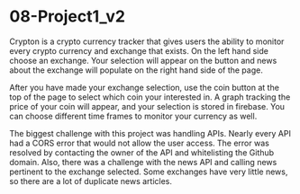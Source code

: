 # 08-Project1_v2

Crypton is a crypto currency tracker that gives users the ability to monitor every crypto currency and exchange that exists.  On the left hand side choose an exchange. Your selection will appear on the button and news about the exchange will populate on the right hand side of the page.  

After you have made your exchange selection, use the coin button at the top of the page to select which coin your interested in.  A graph tracking the price  of your coin will appear, and your selection is stored in firebase.  You can choose different time frames to monitor your currency as well.  

The biggest challenge with this project was handling APIs.  Nearly every API had a CORS error that would not allow the user access.  The error was resolved by contacting the owner of the API and whitelisting the Github domain.  Also, there was a challenge with the news API and calling news pertinent to the exchange selected.  Some exchanges have very little news, so there are a lot of duplicate news articles.

